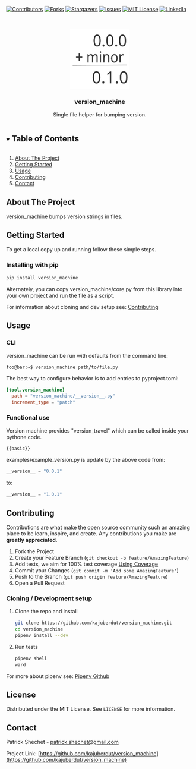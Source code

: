 <!--
*** Thanks for checking out the Best-README-Template. If you have a suggestion
*** that would make this better, please fork the repo and create a pull request
*** or simply open an issue with the tag "enhancement".
*** Thanks again! Now go create something AMAZING! :D
***
***
***
*** To avoid retyping too much info. Do a search and replace for the following:
*** kajuberdut, version_machine, twitter_handle, patrick.shechet@gmail.com, version_machine, String functions in pure Python
-->



<!-- PROJECT SHIELDS -->
<!--
*** I'm using markdown "reference style" links for readability.
*** Reference links are enclosed in brackets [ ] instead of parentheses ( ).
*** See the bottom of this document for the declaration of the reference variables
*** for contributors-url, forks-url, etc. This is an optional, concise syntax you may use.
*** https://www.markdownguide.org/basic-syntax/#reference-style-links
-->
[![Contributors][contributors-shield]][contributors-url]
[![Forks][forks-shield]][forks-url]
[![Stargazers][stars-shield]][stars-url]
[![Issues][issues-shield]][issues-url]
[![MIT License][license-shield]][license-url]
[![LinkedIn][linkedin-shield]][linkedin-url]



<!-- PROJECT LOGO -->
<br />
<p align="center">
  <a href="https://github.com/kajuberdut/version_machine">
    <img src="https://raw.githubusercontent.com/kajuberdut/version_machine/main/images/icon.svg" alt="icon" width="160" height="160">
  </a>

  <h3 align="center">version_machine</h3>

  <p align="center">
    Single file helper for bumping version. 
  </p>
</p>



<!-- TABLE OF CONTENTS -->
<details open="open">
  <summary><h2 style="display: inline-block">Table of Contents</h2></summary>
  <ol>
    <li>
      <a href="#about-the-project">About The Project</a>
    </li>
    <li>
      <a href="#getting-started">Getting Started</a>
    </li>
    <li><a href="#usage">Usage</a>
    </li>
    <li><a href="#contributing">Contributing</a></li>
    <!-- <li><a href="#license">License</a></li> -->
    <li><a href="#contact">Contact</a></li>
  </ol>
</details>



<!-- ABOUT THE PROJECT -->
## About The Project

version_machine bumps version strings in files.


<!-- GETTING STARTED -->
## Getting Started

To get a local copy up and running follow these simple steps.

### Installing with pip

  ```sh
  pip install version_machine
  ```

  Alternately, you can copy version_machine/core.py from this library into your own project and run the file as a script.

For information about cloning and dev setup see: [Contributing](#Contributing)


<!-- USAGE EXAMPLES -->
## Usage

### CLI
version_machine can be run with defaults from the command line:

```console
foo@bar:~$ version_machine path/to/file.py
```

The best way to configure behavior is to add entries to pyproject.toml:

```toml
[tool.version_machine]
  path = "version_machine/__version__.py"
  increment_type = "patch"
```

### Functional use
Version machine provides "version_travel" which can be called inside your pythone code.


```python
{{basic}}
```

examples/example_version.py is update by the above code from:

```python
__version__ = "0.0.1"
```

to:

```python
__version__ = "1.0.1"
```

<!-- CONTRIBUTING -->
## Contributing

Contributions are what make the open source community such an amazing place to be learn, inspire, and create. Any contributions you make are **greatly appreciated**.

1. Fork the Project
2. Create your Feature Branch (`git checkout -b feature/AmazingFeature`)
3. Add tests, we aim for 100% test coverage [Using Coverage](https://coverage.readthedocs.io/en/coverage-5.3.1/#using-coverage-py)
4. Commit your Changes (`git commit -m 'Add some AmazingFeature'`)
5. Push to the Branch (`git push origin feature/AmazingFeature`)
6. Open a Pull Request

### Cloning / Development setup
1. Clone the repo and install
    ```sh
    git clone https://github.com/kajuberdut/version_machine.git
    cd version_machine
    pipenv install --dev
    ```
2. Run tests
    ```sh
    pipenv shell
    ward
    ```
  For more about pipenv see: [Pipenv Github](https://github.com/pypa/pipenv)



<!-- LICENSE -->
## License

Distributed under the MIT License. See `LICENSE` for more information.


<!-- CONTACT -->
## Contact

Patrick Shechet - patrick.shechet@gmail.com

Project Link: [https://github.com/kajuberdut/version_machine](https://github.com/kajuberdut/version_machine)




<!-- MARKDOWN LINKS & IMAGES -->
<!-- https://www.markdownguide.org/basic-syntax/#reference-style-links -->
[contributors-shield]: https://img.shields.io/github/contributors/kajuberdut/version_machine.svg?style=for-the-badge
[contributors-url]: https://github.com/kajuberdut/version_machine/graphs/contributors
[forks-shield]: https://img.shields.io/github/forks/kajuberdut/version_machine.svg?style=for-the-badge
[forks-url]: https://github.com/kajuberdut/version_machine/network/members
[stars-shield]: https://img.shields.io/github/stars/kajuberdut/version_machine.svg?style=for-the-badge
[stars-url]: https://github.com/kajuberdut/version_machine/stargazers
[issues-shield]: https://img.shields.io/github/issues/kajuberdut/version_machine.svg?style=for-the-badge
[issues-url]: https://github.com/kajuberdut/version_machine/issues
[license-shield]: https://img.shields.io/badge/License-MIT-orange.svg?style=for-the-badge
[license-url]: https://github.com/kajuberdut/version_machine/blob/main/LICENSE
[linkedin-shield]: https://img.shields.io/badge/-LinkedIn-black.svg?style=for-the-badge&logo=linkedin&colorB=555
[linkedin-url]: https://www.linkedin.com/in/patrick-shechet
